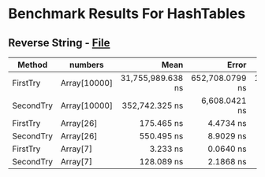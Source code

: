 # Benchmark Results For HashTables

## Reverse String - [File](src/Algorithms/HashTables/RecurringNumber.cs)

|    Method |      numbers |              Mean |           Error |            StdDev | Ratio |   Gen 0 |   Gen 1 |   Gen 2 | Allocated |
|---------- |------------- |------------------:|----------------:|------------------:|------:|--------:|--------:|--------:|----------:|
|  FirstTry | Array[10000] | 31,755,989.638 ns | 652,708.0799 ns | 1,872,741.8355 ns | 1.000 |       - |       - |       - |         - |
| SecondTry | Array[10000] |    352,742.325 ns |   6,608.0421 ns |     6,489.9809 ns | 0.010 | 38.0859 | 38.0859 | 38.0859 |  161768 B |
|  FirstTry |    Array[26] |        175.465 ns |       4.4734 ns |         6.1233 ns | 0.000 |       - |       - |       - |         - |
| SecondTry |    Array[26] |        550.495 ns |       8.9029 ns |         8.3277 ns | 0.000 |  0.1392 |       - |       - |     584 B |
|  FirstTry |     Array[7] |          3.233 ns |       0.0640 ns |         0.0599 ns | 0.000 |       - |       - |       - |         - |
| SecondTry |     Array[7] |        128.089 ns |       2.1868 ns |         2.0455 ns | 0.000 |  0.0551 |       - |       - |     232 B |